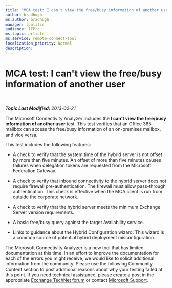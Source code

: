 ```yaml
---
title: "MCA test: I can't view the free/busy information of another user"
author: bradhugh
ms.author: bradhugh
manager: tpolitis
audience: ITPro 
ms.topic: article 
ms.service: remote-connect-tool
localization_priority: Normal
description: 
---
```


<div data-xmlns="http://www.w3.org/1999/xhtml">

<div class="topic" data-xmlns="http://www.w3.org/1999/xhtml" data-msxsl="urn:schemas-microsoft-com:xslt" data-cs="http://msdn.microsoft.com/en-us/">

<div data-asp="http://msdn2.microsoft.com/asp">

# MCA test: I can't view the free/busy information of another user

</div>

<div id="mainSection">

<div id="mainBody">

<span> </span>

_**Topic Last Modified:** 2013-02-21_

The Microsoft Connectivity Analyzer includes the **I can't view the free/busy information of another user** test. This test verifies that an Office 365 mailbox can access the free/busy information of an on-premises mailbox, and vice versa.

This test includes the following features:

  - A check to verify that the system time of the hybrid server is not offset by more than five minutes. An offset of more than five minutes causes failures when delegation tokens are requested from the Microsoft Federation Gateway.

  - A check to verify that inbound connectivity to the hybrid server does not require firewall pre-authentication. The firewall must allow pass-through authentication. This check is effective when the MCA client is run from outside the corporate network.

  - A check to verify that the hybrid server meets the minimum Exchange Server version requirements.

  - A basic free/busy query against the target Availability service.

  - Links to guidance about the Hybrid Configuration wizard. This wizard is a common source of potential hybrid deployment misconfiguration.

The Microsoft Connectivity Analyzer is a new tool that has limited documentation at this time. In an effort to improve the documentation for each of the errors you might receive, we would like to solicit additional information from the community. Please use the following Community Content section to post additional reasons about why your testing failed at this point. If you need technical assistance, please create a post in the appropriate [Exchange TechNet forum](http://go.microsoft.com/fwlink/p/?linkid=73420) or contact [Microsoft Support](http://go.microsoft.com/fwlink/p/?linkid=8158).

</div>

<span> </span>

</div>

</div>

</div>

